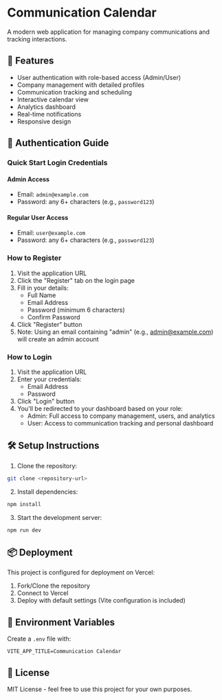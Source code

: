 # Communication Calendar

A modern web application for managing company communications and tracking interactions.

## 🚀 Features

- User authentication with role-based access (Admin/User)
- Company management with detailed profiles
- Communication tracking and scheduling
- Interactive calendar view
- Analytics dashboard
- Real-time notifications
- Responsive design

## 🔐 Authentication Guide

### Quick Start Login Credentials

#### Admin Access
- Email: `admin@example.com`
- Password: any 6+ characters (e.g., `password123`)

#### Regular User Access
- Email: `user@example.com`
- Password: any 6+ characters (e.g., `password123`)

### How to Register

1. Visit the application URL
2. Click the "Register" tab on the login page
3. Fill in your details:
   - Full Name
   - Email Address
   - Password (minimum 6 characters)
   - Confirm Password
4. Click "Register" button
5. Note: Using an email containing "admin" (e.g., admin@example.com) will create an admin account

### How to Login

1. Visit the application URL
2. Enter your credentials:
   - Email Address
   - Password
3. Click "Login" button
4. You'll be redirected to your dashboard based on your role:
   - Admin: Full access to company management, users, and analytics
   - User: Access to communication tracking and personal dashboard

## 🛠️ Setup Instructions

1. Clone the repository:
```bash
git clone <repository-url>
```

2. Install dependencies:
```bash
npm install
```

3. Start the development server:
```bash
npm run dev
```

## 📦 Deployment

This project is configured for deployment on Vercel:

1. Fork/Clone the repository
2. Connect to Vercel
3. Deploy with default settings (Vite configuration is included)

## 🔑 Environment Variables

Create a `.env` file with:

```env
VITE_APP_TITLE=Communication Calendar
```

## 📝 License

MIT License - feel free to use this project for your own purposes.
